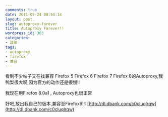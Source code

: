 ```yaml
---
comments: true
date: 2011-07-24 08:54:14
layout: post
slug: autoproxy-forever
title: Autoproxy Forever!!
wordpress_id: 303
categories:
- 其他
tags:
- autoproxy
- firefox
- 兼容
---
```


看到不少帖子又在找兼容 Firefox 5 Firefox 6 Firefox 7 Firefox 8的Autoproxy,我鸭梨很大啊,因为官方的动作还是很慢!!

我现在用Firefox 8.0a1 , Autoproxy也很正常

好吧,放出我自己的版本,兼容至Firefox9!!:
[http://dl.dbank.com/c0cluqlrqw](http://dl.dbank.com/c0cluqlrqw)

